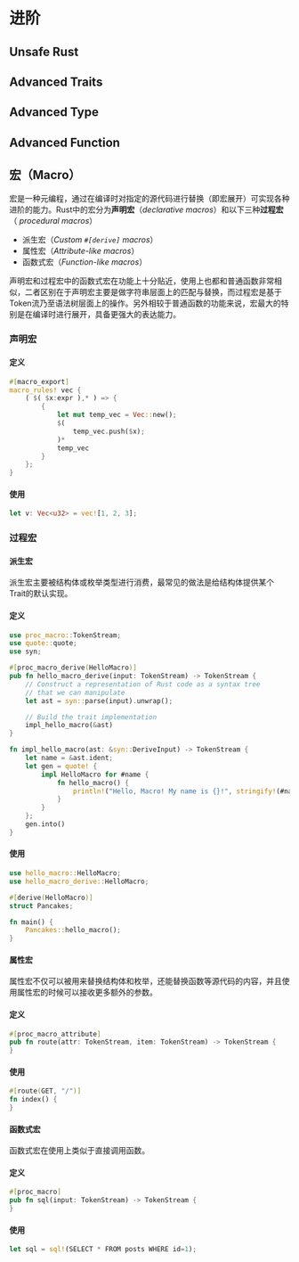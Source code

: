 # 进阶

## Unsafe Rust

## Advanced Traits

## Advanced Type

## Advanced Function 

## 宏（Macro）

宏是一种元编程，通过在编译时对指定的源代码进行替换（即宏展开）可实现各种进阶的能力。Rust中的宏分为**声明宏**（*declarative macros*）和以下三种**过程宏**（ *procedural macros*）

- 派生宏（*Custom `#[derive]` macros*）
- 属性宏（*Attribute-like macros*）
- 函数式宏（*Function-like macros*）

声明宏和过程宏中的函数式宏在功能上十分贴近，使用上也都和普通函数非常相似，二者区别在于声明宏主要是做字符串层面上的匹配与替换，而过程宏是基于Token流乃至语法树层面上的操作。另外相较于普通函数的功能来说，宏最大的特别是在编译时进行展开，具备更强大的表达能力。

### 声明宏

#### 定义

``` rust
#[macro_export]
macro_rules! vec {
    ( $( $x:expr ),* ) => {
        {
            let mut temp_vec = Vec::new();
            $(
                temp_vec.push($x);
            )*
            temp_vec
        }
    };
}
```

#### 使用

``` rust
let v: Vec<u32> = vec![1, 2, 3];
```



### 过程宏

#### 派生宏

派生宏主要被结构体或枚举类型进行消费，最常见的做法是给结构体提供某个Trait的默认实现。

#### 定义

``` rust
use proc_macro::TokenStream;
use quote::quote;
use syn;

#[proc_macro_derive(HelloMacro)]
pub fn hello_macro_derive(input: TokenStream) -> TokenStream {
    // Construct a representation of Rust code as a syntax tree
    // that we can manipulate
    let ast = syn::parse(input).unwrap();

    // Build the trait implementation
    impl_hello_macro(&ast)
}

fn impl_hello_macro(ast: &syn::DeriveInput) -> TokenStream {
    let name = &ast.ident;
    let gen = quote! {
        impl HelloMacro for #name {
            fn hello_macro() {
                println!("Hello, Macro! My name is {}!", stringify!(#name));
            }
        }
    };
    gen.into()
}
```

#### 使用

``` rust
use hello_macro::HelloMacro;
use hello_macro_derive::HelloMacro;

#[derive(HelloMacro)]
struct Pancakes;

fn main() {
    Pancakes::hello_macro();
}
```





#### 属性宏

属性宏不仅可以被用来替换结构体和枚举，还能替换函数等源代码的内容，并且使用属性宏的时候可以接收更多额外的参数。

#### 定义

``` rust
#[proc_macro_attribute]
pub fn route(attr: TokenStream, item: TokenStream) -> TokenStream {
}
```



#### 使用

``` rust
#[route(GET, "/")]
fn index() {
}
```





#### 函数式宏

函数式宏在使用上类似于直接调用函数。

#### 定义

``` rust
#[proc_macro]
pub fn sql(input: TokenStream) -> TokenStream {
}
```



#### 使用

``` rust
let sql = sql!(SELECT * FROM posts WHERE id=1);
```






